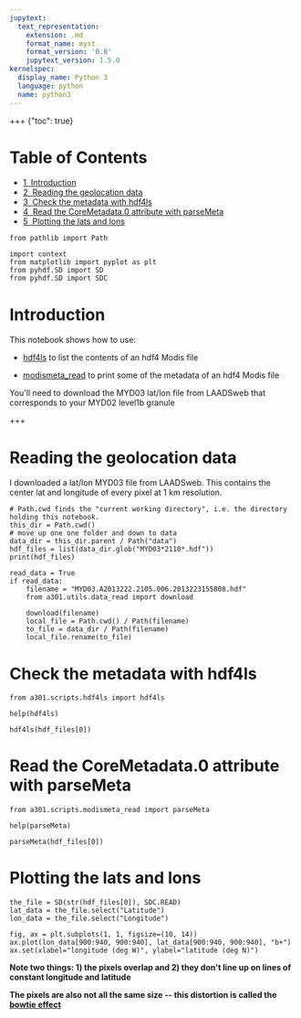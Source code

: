 ```yaml
---
jupytext:
  text_representation:
    extension: .md
    format_name: myst
    format_version: '0.8'
    jupytext_version: 1.5.0
kernelspec:
  display_name: Python 3
  language: python
  name: python3
---
```


+++ {"toc": true}

<h1>Table of Contents<span class="tocSkip"></span></h1>
<div class="toc"><ul class="toc-item"><li><span><a href="#Introduction" data-toc-modified-id="Introduction-1"><span class="toc-item-num">1&nbsp;&nbsp;</span>Introduction</a></span></li><li><span><a href="#Reading-the-geolocation-data" data-toc-modified-id="Reading-the-geolocation-data-2"><span class="toc-item-num">2&nbsp;&nbsp;</span>Reading the geolocation data</a></span></li><li><span><a href="#Check-the-metadata-with-hdf4ls" data-toc-modified-id="Check-the-metadata-with-hdf4ls-3"><span class="toc-item-num">3&nbsp;&nbsp;</span>Check the metadata with hdf4ls</a></span></li><li><span><a href="#Read-the-CoreMetadata.0-attribute-with-parseMeta" data-toc-modified-id="Read-the-CoreMetadata.0-attribute-with-parseMeta-4"><span class="toc-item-num">4&nbsp;&nbsp;</span>Read the CoreMetadata.0 attribute with parseMeta</a></span></li><li><span><a href="#Plotting-the-lats-and-lons" data-toc-modified-id="Plotting-the-lats-and-lons-5"><span class="toc-item-num">5&nbsp;&nbsp;</span>Plotting the lats and lons</a></span></li></ul></div>

```{code-cell}
from pathlib import Path

import context
from matplotlib import pyplot as plt
from pyhdf.SD import SD
from pyhdf.SD import SDC
```

# Introduction

This notebook shows how to use:

* [hdf4ls](https://github.com/phaustin/a301_code/blob/master/a301/scripts/hdf4ls.py) to
  list the contents of an hdf4 Modis file

* [modismeta_read](https://github.com/phaustin/a301_code/blob/master/a301/scripts/modismeta_read.py) to print
  some of the metadata of an hdf4 Modis file

You'll need to download the MYD03 lat/lon file from LAADSweb that corresponds to your
MYD02 level1b granule

+++

# Reading the geolocation data

I downloaded a lat/lon MYD03 file from LAADSweb.  This contains the center lat and longitude
of every pixel at 1 km resolution.

```{code-cell}
# Path.cwd finds the "current working directory", i.e. the directory holding this notebook.
this_dir = Path.cwd()
# move up one one folder and down to data
data_dir = this_dir.parent / Path("data")
hdf_files = list(data_dir.glob("MYD03*2110*.hdf"))
print(hdf_files)
```

```{code-cell}
read_data = True
if read_data:
    filename = "MYD03.A2013222.2105.006.2013223155808.hdf"
    from a301.utils.data_read import download

    download(filename)
    local_file = Path.cwd() / Path(filename)
    to_file = data_dir / Path(filename)
    local_file.rename(to_file)
```

# Check the metadata with hdf4ls

```{code-cell}
from a301.scripts.hdf4ls import hdf4ls

help(hdf4ls)
```

```{code-cell}
hdf4ls(hdf_files[0])
```

# Read the CoreMetadata.0 attribute with parseMeta

```{code-cell}
from a301.scripts.modismeta_read import parseMeta

help(parseMeta)
```

```{code-cell}
parseMeta(hdf_files[0])
```

# Plotting the lats and lons

```{code-cell}
the_file = SD(str(hdf_files[0]), SDC.READ)
lat_data = the_file.select("Latitude")
lon_data = the_file.select("Longitude")
```

```{code-cell}
fig, ax = plt.subplots(1, 1, figsize=(10, 14))
ax.plot(lon_data[900:940, 900:940], lat_data[900:940, 900:940], "b+")
ax.set(xlabel="longitude (deg W)", ylabel="latitude (deg N)")
```

**Note two things:  1) the pixels overlap and 2) they don't line up on lines of constant longitude and latitude**

**The pixels are also not all the same size -- this distortion is called the [bowtie effect](http://eoweb.dlr.de:8080/short_guide/D-MODIS.html)**

```{code-cell}

```
